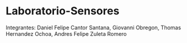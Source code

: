 # Laboratorio-Sensores

Integrantes: Daniel Felipe Cantor Santana, Giovanni Obregon, Thomas Hernandez Ochoa, Andres Felipe Zuleta Romero
